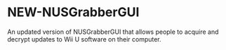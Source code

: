 # NEW-NUSGrabberGUI
An updated version of NUSGrabberGUI that allows people to acquire and decrypt updates to Wii U software on their computer.
